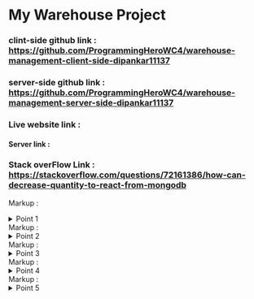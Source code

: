 # My Warehouse Project

### clint-side github link : https://github.com/ProgrammingHeroWC4/warehouse-management-client-side-dipankar11137
### server-side github link : https://github.com/ProgrammingHeroWC4/warehouse-management-server-side-dipankar11137

### Live website link :

#### Server link : 

### Stack overFlow Link : https://stackoverflow.com/questions/72161386/how-can-decrease-quantity-to-react-from-mongodb


Markup : <details>
           <summary>Point 1</summary>
           <p>first of sll i create a react file and server file the connected this file react to server.</p>
         </details>
Markup : <details>
           <summary>Point 2</summary>
           <p>I create firebase and install this client side and connected to this .. then add log in and sign up in the client side..then i design home page like as navbar ,banner,products,footer etc. </p>
         </details>
Markup : <details>
           <summary>Point 3</summary>
           <p>then install react router dom and insert it .. and work in client side . and protect some page ..when a person log in then show this page..</p>
         </details>
Markup : <details>
           <summary>Point 4</summary>
           <p>then we add the product add button and connected mongDb ... clicked add button it work and server side push the code in mongoDb and update the api ...and manage item it has delete button the button remove the product from mongoDb</p>
         </details>
Markup : <details>
           <summary>Point 5</summary>
           <p>first of sll i create a react file and server file the connected this file react to server.</p>
         </details>